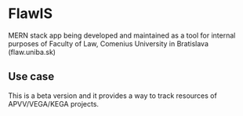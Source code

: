 # FlawIS
MERN stack app being developed and maintained as a tool for internal purposes of Faculty of Law, Comenius University in Bratislava (flaw.uniba.sk)

## Use case
This is a beta version and it provides a way to track resources of APVV/VEGA/KEGA projects.
